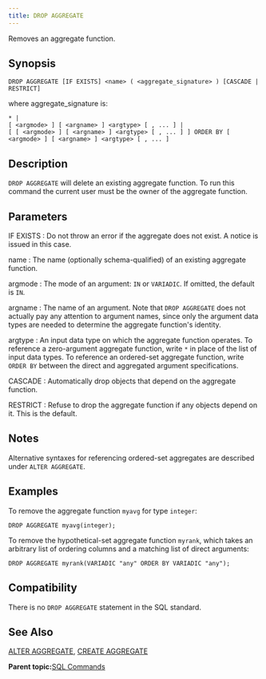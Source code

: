 ```yaml
---
title: DROP AGGREGATE 
---
```


Removes an aggregate function.

## <a id="section2"></a>Synopsis 

``` {#sql_command_synopsis}
DROP AGGREGATE [IF EXISTS] <name> ( <aggregate_signature> ) [CASCADE | RESTRICT]
```

where aggregate\_signature is:

```
* |
[ <argmode> ] [ <argname> ] <argtype> [ , ... ] |
[ [ <argmode> ] [ <argname> ] <argtype> [ , ... ] ] ORDER BY [ <argmode> ] [ <argname> ] <argtype> [ , ... ]
```

## <a id="section3"></a>Description 

`DROP AGGREGATE` will delete an existing aggregate function. To run this command the current user must be the owner of the aggregate function.

## <a id="section4"></a>Parameters 

IF EXISTS
:   Do not throw an error if the aggregate does not exist. A notice is issued in this case.

name
:   The name \(optionally schema-qualified\) of an existing aggregate function.

argmode
:   The mode of an argument: `IN` or `VARIADIC`. If omitted, the default is `IN`.

argname
:   The name of an argument. Note that `DROP AGGREGATE` does not actually pay any attention to argument names, since only the argument data types are needed to determine the aggregate function's identity.

argtype
:   An input data type on which the aggregate function operates. To reference a zero-argument aggregate function, write `*` in place of the list of input data types. To reference an ordered-set aggregate function, write `ORDER BY` between the direct and aggregated argument specifications.

CASCADE
:   Automatically drop objects that depend on the aggregate function.

RESTRICT
:   Refuse to drop the aggregate function if any objects depend on it. This is the default.

## <a id="notes"></a>Notes 

Alternative syntaxes for referencing ordered-set aggregates are described under `ALTER AGGREGATE`.

## <a id="section5"></a>Examples 

To remove the aggregate function `myavg` for type `integer`:

```
DROP AGGREGATE myavg(integer);
```

To remove the hypothetical-set aggregate function `myrank`, which takes an arbitrary list of ordering columns and a matching list of direct arguments:

```
DROP AGGREGATE myrank(VARIADIC "any" ORDER BY VARIADIC "any");
```

## <a id="section6"></a>Compatibility 

There is no `DROP AGGREGATE` statement in the SQL standard.

## <a id="section7"></a>See Also 

[ALTER AGGREGATE](ALTER_AGGREGATE.html), [CREATE AGGREGATE](CREATE_AGGREGATE.html)

**Parent topic:**[SQL Commands](../sql_commands/sql_ref.html)


